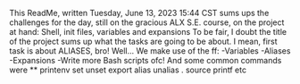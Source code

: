 This ReadMe, written Tuesday, June 13, 2023 15:44 CST sums ups the challenges for the day, still on the gracious ALX S.E. course, on the project at hand: Shell, init files, variables and expansions
To be fair, I doubt the title of the project sums up what the tasks are going to be about. I mean, first task is about ALIASES, bro!
Well...
We make use of the ff:
-Variables
-Aliases
-Expansions
-Write more Bash scripts ofc!
And some common commands were
**
printenv
set
unset
export
alias
unalias
.
source
printf etc